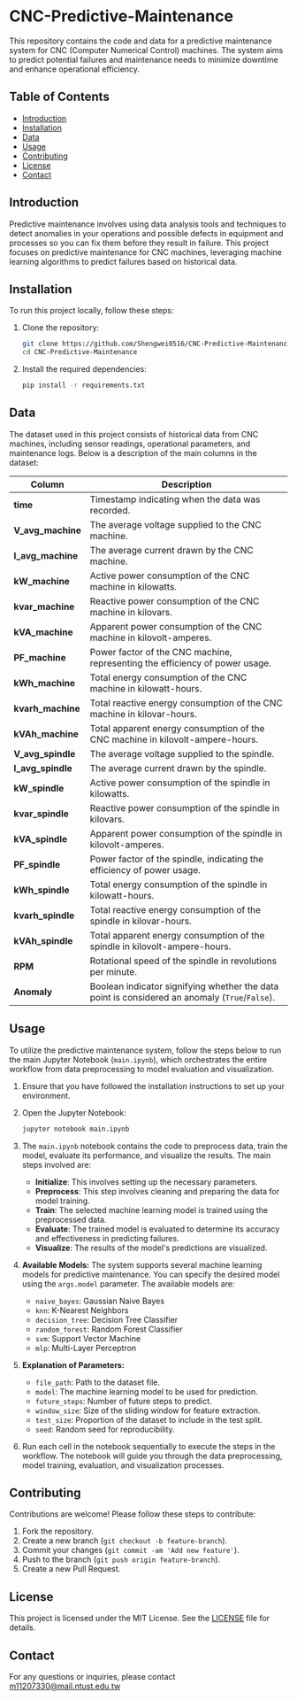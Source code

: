 # CNC-Predictive-Maintenance

This repository contains the code and data for a predictive maintenance system for CNC (Computer Numerical Control) machines. The system aims to predict potential failures and maintenance needs to minimize downtime and enhance operational efficiency.

## Table of Contents

- [Introduction](#introduction)
- [Installation](#installation)
- [Data](#data)
- [Usage](#usage)
- [Contributing](#contributing)
- [License](#license)
- [Contact](#contact)

## Introduction

Predictive maintenance involves using data analysis tools and techniques to detect anomalies in your operations and possible defects in equipment and processes so you can fix them before they result in failure. This project focuses on predictive maintenance for CNC machines, leveraging machine learning algorithms to predict failures based on historical data.

## Installation

To run this project locally, follow these steps:

1. Clone the repository:
    ```bash
    git clone https://github.com/Shengwei0516/CNC-Predictive-Maintenance.git
    cd CNC-Predictive-Maintenance
    ```

2. Install the required dependencies:
    ```bash
    pip install -r requirements.txt
    ```

## Data

The dataset used in this project consists of historical data from CNC machines, including sensor readings, operational parameters, and maintenance logs. Below is a description of the main columns in the dataset:

| Column           | Description                                                                                     |
|------------------|-------------------------------------------------------------------------------------------------|
| **time**         | Timestamp indicating when the data was recorded.                                                |
| **V_avg_machine**| The average voltage supplied to the CNC machine.                                                |
| **I_avg_machine**| The average current drawn by the CNC machine.                                                   |
| **kW_machine**   | Active power consumption of the CNC machine in kilowatts.                                       |
| **kvar_machine** | Reactive power consumption of the CNC machine in kilovars.                                      |
| **kVA_machine**  | Apparent power consumption of the CNC machine in kilovolt-amperes.                              |
| **PF_machine**   | Power factor of the CNC machine, representing the efficiency of power usage.                    |
| **kWh_machine**  | Total energy consumption of the CNC machine in kilowatt-hours.                                  |
| **kvarh_machine**| Total reactive energy consumption of the CNC machine in kilovar-hours.                          |
| **kVAh_machine** | Total apparent energy consumption of the CNC machine in kilovolt-ampere-hours.                  |
| **V_avg_spindle**| The average voltage supplied to the spindle.                                                    |
| **I_avg_spindle**| The average current drawn by the spindle.                                                       |
| **kW_spindle**   | Active power consumption of the spindle in kilowatts.                                           |
| **kvar_spindle** | Reactive power consumption of the spindle in kilovars.                                          |
| **kVA_spindle**  | Apparent power consumption of the spindle in kilovolt-amperes.                                  |
| **PF_spindle**   | Power factor of the spindle, indicating the efficiency of power usage.                          |
| **kWh_spindle**  | Total energy consumption of the spindle in kilowatt-hours.                                      |
| **kvarh_spindle**| Total reactive energy consumption of the spindle in kilovar-hours.                              |
| **kVAh_spindle** | Total apparent energy consumption of the spindle in kilovolt-ampere-hours.                      |
| **RPM**          | Rotational speed of the spindle in revolutions per minute.                                      |
| **Anomaly**      | Boolean indicator signifying whether the data point is considered an anomaly (`True`/`False`).  |

## Usage

To utilize the predictive maintenance system, follow the steps below to run the main Jupyter Notebook (`main.ipynb`), which orchestrates the entire workflow from data preprocessing to model evaluation and visualization.

1. Ensure that you have followed the installation instructions to set up your environment.

2. Open the Jupyter Notebook:
    ```bash
    jupyter notebook main.ipynb
    ```

3. The `main.ipynb` notebook contains the code to preprocess data, train the model, evaluate its performance, and visualize the results. The main steps involved are:

    - **Initialize**: This involves setting up the necessary parameters.
    - **Preprocess**: This step involves cleaning and preparing the data for model training.
    - **Train**: The selected machine learning model is trained using the preprocessed data.
    - **Evaluate**: The trained model is evaluated to determine its accuracy and effectiveness in predicting failures.
    - **Visualize**: The results of the model's predictions are visualized.

4. **Available Models:**
    The system supports several machine learning models for predictive maintenance. You can specify the desired model using the `args.model` parameter. The available models are:

    - `naive_bayes`: Gaussian Naive Bayes
    - `knn`: K-Nearest Neighbors
    - `decision_tree`: Decision Tree Classifier
    - `random_forest`: Random Forest Classifier
    - `svm`: Support Vector Machine
    - `mlp`: Multi-Layer Perceptron

5. **Explanation of Parameters:**
    - `file_path`: Path to the dataset file.
    - `model`: The machine learning model to be used for prediction.
    - `future_steps`: Number of future steps to predict.
    - `window_size`: Size of the sliding window for feature extraction.
    - `test_size`: Proportion of the dataset to include in the test split.
    - `seed`: Random seed for reproducibility.

6. Run each cell in the notebook sequentially to execute the steps in the workflow. The notebook will guide you through the data preprocessing, model training, evaluation, and visualization processes.

## Contributing

Contributions are welcome! Please follow these steps to contribute:

1. Fork the repository.
2. Create a new branch (`git checkout -b feature-branch`).
3. Commit your changes (`git commit -am 'Add new feature'`).
4. Push to the branch (`git push origin feature-branch`).
5. Create a new Pull Request.

## License

This project is licensed under the MIT License. See the [LICENSE](LICENSE) file for details.

## Contact

For any questions or inquiries, please contact m11207330@mail.ntust.edu.tw
